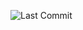 ![Last Commit]([https://img.shields.io/github/last-commit/user/repo](https://github.com/Byr4x/NEXUS.git))
